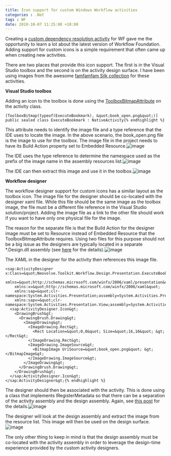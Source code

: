 ```yaml
---
title: Icon support for custom Windows Workflow activities
categories : .Net
tags : WF
date: 2010-10-07 11:25:00 +10:00
---
```


Creating a [custom dependency resolution activity][0] for WF gave me the opportunity to learn a lot about the latest version of Workflow Foundation. Adding support for custom icons is a simple requirement that often came up when creating new activities.

There are two places that provide this icon support. The first is in the Visual Studio toolbox and the second is on the activity design surface. I have been using images from the awesome [famfamfam Silk collection][1] for these activities.

**Visual Studio toolbox**

Adding an icon to the toolbox is done using the [ToolboxBitmapAttribute][2] on the activity class.

    [ToolboxBitmap(typeof(ExecuteBookmark), &quot;book_open.png&quot;)]
    public sealed class ExecuteBookmark : NativeActivity{% endhighlight %}

This attribute needs to identify the image file and a type reference that the IDE uses to locate the image. In the above scenario, the book_open.png file is the image to use for the toolbox. The image file in the project needs to have its Build Action property set to Embedded Resource.![image][3]

The IDE uses the type reference to determine the namespace used as the prefix of the image name in the assembly resources list.![image][4]

The IDE can then extract this image and use it in the toolbox.![image][5]

**Workflow designer**

The workflow designer support for custom icons has a similar layout as the toolbox icon. The image file for the designer should be co-located with the designer xaml file. While this file should be the same image as the toolbox image, the file must be a different file reference in the Visual Studio solution/project. Adding the image file as a link to the other file should work if you want to have only one physical file for the image. 

The reason for the separate file is that the Build Action for the designer image must be set to Resource instead of Embedded Resource that the ToolboxBitmapAttribute requires. Using two files for this purpose should not be a big issue as the designers are typically located in a separate *.Design.dll assembly (see [here][6] for the details).![image][7]

The XAML in the designer for the activity then references this image file.

    <sap:ActivityDesigner x:Class=&quot;Neovolve.Toolkit.Workflow.Design.Presentation.ExecuteBookmarkDesigner&quot;
        xmlns=&quot;http://schemas.microsoft.com/winfx/2006/xaml/presentation&quot;
        xmlns:x=&quot;http://schemas.microsoft.com/winfx/2006/xaml&quot;
        xmlns:sap=&quot;clr-namespace:System.Activities.Presentation;assembly=System.Activities.Presentation&quot;
        xmlns:sapv=&quot;clr-namespace:System.Activities.Presentation.View;assembly=System.Activities.Presentation&quot;&gt;
      <sap:ActivityDesigner.Icon&gt;
        <DrawingBrush&gt;
          <DrawingBrush.Drawing&gt;
            <ImageDrawing&gt;
              <ImageDrawing.Rect&gt;
                <Rect Location=&quot;0,0&quot; Size=&quot;16,16&quot; &gt;</Rect&gt;
              </ImageDrawing.Rect&gt;
              <ImageDrawing.ImageSource&gt;
                <BitmapImage UriSource=&quot;book_open.png&quot; &gt;</BitmapImage&gt;
              </ImageDrawing.ImageSource&gt;
            </ImageDrawing&gt;
          </DrawingBrush.Drawing&gt;
        </DrawingBrush&gt;
      </sap:ActivityDesigner.Icon&gt;
    </sap:ActivityDesigner&gt;{% endhighlight %}

The designer should then be associated with the activity. This is done using a class that implements IRegisterMetadata so that there can be a separation of the activity assembly and the design assembly. Again, see [this post][6] for the details.![image][8]

The designer will look at the design assembly and extract the image from the resource list. This image will then be used on the design surface.![image][9]

The only other thing to keep in mind is that the design assembly must be co-located with the activity assembly in order to leverage the design-time experience provided by the custom activity designers.

[0]: /post/2010/10/01/Custom-Windows-Workflow-activity-for-dependency-resolutione28093Wrap-up.aspx
[1]: http://www.famfamfam.com/lab/icons/silk/
[2]: http://msdn.microsoft.com/en-us/library/system.drawing.toolboxbitmapattribute.aspx
[3]: //blogfiles/image_39.png
[4]: //blogfiles/image_40.png
[5]: //blogfiles/image_41.png
[6]: /post/2010/09/30/Custom-Windows-Workflow-activity-for-dependency-resolutione28093Part-4.aspx
[7]: //blogfiles/image_42.png
[8]: //blogfiles/image_43.png
[9]: //blogfiles/image_44.png
